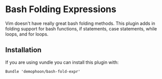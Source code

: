 Bash Folding Expressions
========================

Vim doesn't have really great bash folding methods. This plugin adds in folding
support for bash functions, if statements, case statements, while loops, and
for loops.

Installation
------------

If you are using vundle you can install this plugin with:

```vim
Bundle 'demophoon/bash-fold-expr'
```
